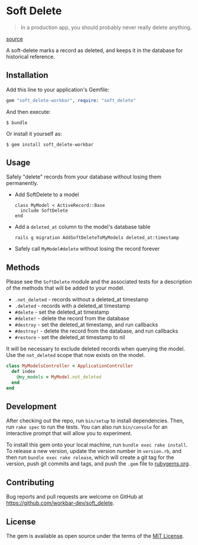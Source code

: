 # Soft Delete

> In a production app, you should probably never really delete anything.

[source](https://twitter.com/theebeastmaster/status/966870021099180034)

A soft-delete marks a record as deleted, and keeps it in the database
for historical reference.

## Installation

Add this line to your application's Gemfile:

```ruby
gem "soft_delete-workbar", require: "soft_delete"
```

And then execute:

    $ bundle

Or install it yourself as:

    $ gem install soft_delete-workbar

## Usage

Safely "delete" records from your database without losing them permanently.

* Add SoftDelete to a model
  ```
  class MyModel < ActiveRecord::Base
    include SoftDelete
  end
  ```
* Add a `deleted_at` column to the model's database table
  ```
  rails g migration AddSoftDeleteToMyModels deleted_at:timestamp
  ```
* Safely call `MyModel#delete` without losing the record forever

## Methods

Please see the `SoftDelete` module and the associated tests for a description of
the methods that will be added to your model.

* `.not_deleted` - records without a deleted_at timestamp
* `.deleted` - records with a deleted_at timestamp
* `#delete` - set the deleted_at timestamp
* `#delete!` - delete the record from the database
* `#destroy` - set the deleted_at timestamp, and run callbacks
* `#destroy!` - delete the record from the database, and run callbacks
* `#restore` - set the deleted_at timestamp to nil

It will be necessary to exclude deleted records when querying the model.
Use the `not_deleted` scope that now exists on the model.

```ruby
class MyModelsController < ApplicationController
  def index
    @my_models = MyModel.not_deleted
  end
end
```

## Development

After checking out the repo, run `bin/setup` to install dependencies. Then, run
`rake spec` to run the tests. You can also run `bin/console` for an interactive
prompt that will allow you to experiment.

To install this gem onto your local machine, run `bundle exec rake install`. To
release a new version, update the version number in `version.rb`, and then run
`bundle exec rake release`, which will create a git tag for the version, push
git commits and tags, and push the `.gem` file to
[rubygems.org](https://rubygems.org).

## Contributing

Bug reports and pull requests are welcome on GitHub at
https://github.com/workbar-dev/soft_delete.

## License

The gem is available as open source under the terms of the
[MIT License](https://opensource.org/licenses/MIT).
